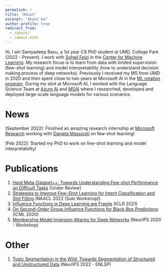 ```yaml
---
permalink: /
title: "About"
excerpt: "About me"
author_profile: true
redirect_from: 
  - /about/
  - /about.html
---
```


Hi, I am Samyadeep Basu, a 1st year CS PhD student at UMD, College Park (2022 - Present). I work with [Soheil Feizi](https://www.cs.umd.edu/~sfeizi/) in the [Center for Machine Learning](https://ml.umd.edu/). My research focus is to learn from data with limited supervision (few-shot learning) and model interpretability (how to understand decision making process of deep networks). Previously I received my MS from UMD in 2020 and then spent close to two years at Microsoft AI in the [ML rotation program](https://www.microsoftnewengland.com/maidap/). During my stint at Microsoft AI, I worked with the Language Science Team at [Azure AI](https://www.microsoft.com/en-us/research/group/cognitive-services-research/knowledge-and-language/) and [MSAI](https://www.microsoft.com/en-us/research/group/artificial-intelligence-research-munich/) where I researched, developed and deployed large-scale language models for various scenarios.

News 
======
 (September 2022): Finished an amazing research internship at [Microsoft Research](https://www.microsoft.com/en-us/research/) working with [Daniela Massiceti](https://www.microsoft.com/en-us/research/people/dmassiceti/) on few-shot learning!
 
 (Feb 2022): Started my PhD to work on few-shot learning and model interpretability!

Publications
======
1. [Hard Meta-Dataset++: Towards Understanding Few-shot Performance on Difficult Tasks](https://openreview.net/pdf?id=wq0luyH3m4) (Under Review)
2. [Strategies to Improve Few-Shot Learning for Intent Classification and Slot Filling](https://arxiv.org/abs/2109.08754) (NAACL 2022 (Suki Workshop))
3. [Influence Functions in Deep Learning are Fragile](https://arxiv.org/abs/2006.14651) (ICLR 2021)
4. [On Second-Order Group Influence Functions for Black-Box Predictions](http://proceedings.mlr.press/v119/basu20b.html) (ICML 2020)
5. [Membership Model Inversion Attacks for Deep Networks](https://arxiv.org/abs/1910.04257) (NeurIPS 2020 - Workshop)

Other
======
1. [Topic Segmentation in the Wild: Towards Segmentation of Structured and Unstructured Data](https://neurips2022-enlsp.github.io/) (NeurIPS 2022 - ENLSP)

